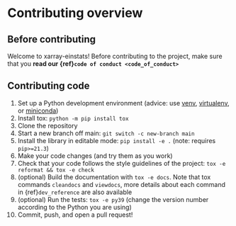 # Contributing overview

## Before contributing

Welcome to xarray-einstats! Before contributing to the project,
make sure that you **read our {ref}`code of conduct <code_of_conduct>`**

## Contributing code

1. Set up a Python development environment
   (advice: use [venv](https://docs.python.org/3/library/venv.html),
   [virtualenv](https://virtualenv.pypa.io/), or [miniconda](https://docs.conda.io/en/latest/miniconda.html))
1. Install tox: `python -m pip install tox`
1. Clone the repository
1. Start a new branch off main: `git switch -c new-branch main`
1. Install the library in editable mode: `pip install -e .` (note: requires `pip>=21.3`)
1. Make your code changes (and try them as you work)
1. Check that your code follows the style guidelines of the project: `tox -e reformat && tox -e check`
1. (optional) Build the documentation with `tox -e docs`. Note that tox commands `cleandocs` and `viewdocs`, more details about each command in {ref}`dev_reference`
   are also available
1. (optional) Run the tests: `tox -e py39`
   (change the version number according to the Python you are using)
1. Commit, push, and open a pull request!
